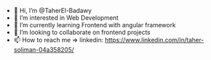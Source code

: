 - 👋 Hi, I’m @TaherEl-Badawy
- 👀 I’m interested in Web Development 
- 🌱 I’m currently learning Frontend with angular framework
- 💞️ I’m looking to collaborate on frontend projects
- 📫 How to reach me => linkedin: https://www.linkedin.com/in/taher-soliman-04a358205/

<!---
TaherEl-Badawy/TaherEl-Badawy is a ✨ special ✨ repository because its `README.md` (this file) appears on your GitHub profile.
You can click the Preview link to take a look at your changes.
--->
